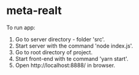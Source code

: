 # meta-realt
To run app:
  1. Go to server directory - folder 'src'.
  2. Start server with the command 'node index.js'.
  3. Go to root directory of project.
  4. Start front-end with te command 'yarn start'.
  5. Open http://localhost:8888/ in browser.
